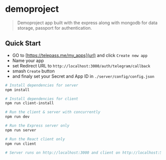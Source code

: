 # demoproject

> Demoproject app built with the express along with mongodb for data storage, passport for authentication.

## Quick Start

- GO to [https://telepass.me/my_apps](url) and click `Create new app`
- Name your app
- set Redirect URL to `http://localhost:3000/auth/telegram/callback`
- smash `Create` button
- and finaly set your Secret and App ID in `./server/config/config.json`

```bash
# Install dependencies for server
npm install

# Install dependencies for client
npm run client-install

# Run the client & server with concurrently
npm run dev

# Run the Express server only
npm run server

# Run the React client only
npm run client

# Server runs on http://localhost:3000 and client on http://localhost:5000
```

